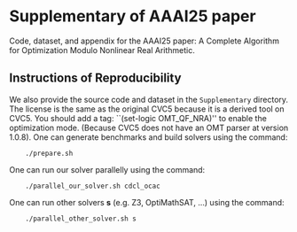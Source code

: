 # Supplementary of AAAI25 paper
Code, dataset, and appendix for the AAAI25 paper: A Complete Algorithm for Optimization Modulo Nonlinear Real Arithmetic.


## Instructions of Reproducibility

We also provide the source code and dataset in the ``Supplementary`` directory. The license is the same as the original CVC5 because it is a derived tool on CVC5. You should add a tag:  ``(set-logic OMT\_QF\_NRA)'' to enable the optimization mode. (Because CVC5 does not have an OMT parser at version 1.0.8). One can generate benchmarks and build solvers using the command:
```
    ./prepare.sh
```
One can run our solver parallelly using the command:
```
    ./parallel_our_solver.sh cdcl_ocac
```
One can run other solvers **s** (e.g. Z3, OptiMathSAT, ...) using the command:
```
    ./parallel_other_solver.sh s
```



